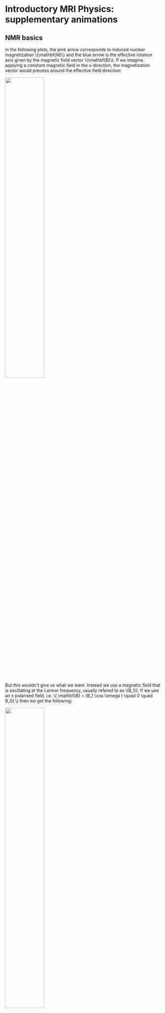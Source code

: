 
<script type="text/javascript" async
  src="https://cdn.mathjax.org/mathjax/latest/MathJax.js?config=TeX-MML-AM_CHTML">
</script>


# Introductory MRI Physics: supplementary animations

## NMR basics

In the following plots, the pink arrow corresponds to induced nuclear magnetization \\(\mathbf{M}\\) and the blue arrow is the effective rotation axis given by the magnetic field vector \\(\mathbf{B}\\).  If we imagine applying a constant magnetic field in the x-direction, the magnetization vector would precess around the effective field direction:

<img src="images/Bloch_Bconst_lab.gif" width="50%">

But this wouldn't give us what we want. Instead we use a magnetic field that is
oscillating at the Larmor frequency, usually refered to as \\(B_1\\). If we use
an x polarised field, i.e. \\( \mathbf{B} = [B_1 \cos \omega t \quad 0 \quad B_0] \\) then we get the following:

<img src="images/Bloch_Bx_lab.gif" width="50%">

Now \\(\mathbf{M}\\) does tip down. The reason is that the direction of the B1 field reverses as the magnetization vector also changes direction, hence it keeps tipping it down. This is easier seen in a rotating reference frame:

<img src="images/Bloch_Bx_rot_cam.gif" width="50%">

The vector's motion is jerky because the rotation axis (defined by \\(B_x\\)) is not always tipping \\(\mathbf{M}\\) down. This is easier to see in a rotating reference frame where the Larmor precession is removed:

<img src="images/Bloch_Bx_rot.gif" width="50%">

A better solution is to use a **circularly polarized** B1 field - \\( \mathbf{B} = [B_1 \cos \omega t \quad -B_1 \sin \omega t \quad B_0] \\). This has the property of constantly changing direction; at the resonant frequency the field constantly changes to match the precession direction of \\(\mathbf{M}\\) hence always tips it down:

<img src="images/Bloch_Bminus_lab.gif" width="50%">

The effective magnetic field direction in the rotating frame is now fixed:

<img src="images/Bloch_Bminus_rot.gif" width="50%">

If you scroll back up, notice that the linearly polarised field had twice the amplitude of the circularly polarized field, but achieved the same flip angle - \\(90^\circ\\). This is because linear polarization is less efficient than circular polarization, as it doesn't always tip down. This is important for MRI - circular polarization is used because it is more efficient

### Relaxation Effects

Magnetization returns to thermal equilibrium by multiple means, resulting in longitudinal recovery with time constant T1 and transverse decay with time constant T2.

#### Longitudinal relaxation

<img src="images/M_bloch_t1.gif" width="50%">

#### Transverse relaxation

<img src="images/M_bloch_t2graph.gif" width="50%">

Transverse relaxation can be subdivided into irreversible decay due to random interactions (T2):

<img src="images/M_bloch_t2.gif" width="30%">

and reversible decay due to microscopic (but constant) field perturbations (T2'):

<img src="images/M_bloch_t2prime.gif" width="30%">

The reversible decay can be recovered by applying a second RF pulse to form a **SPIN ECHO**
<img src="images/M_spin_echo.gif" width="90%">

More generally, after excitation by 90 degree pulse, the magnetization will return to equilibrium by a combination of T1 and T2 relaxation. This is called a **Free Indunction Decay (FID)**

<img src="images/FID_lab.gif" width="60%">

Note that \\(\mathbf{M}\\) *does not* rotate back to equilibrium - the transverse and longitudinal relaxation components are independent. Note also that the Larmor frequency here is exaggeratedly small. In reality \\(\omega\\) is in the range of 100MHz, making one period of rotation about 10ns, whereas the relaxation times are in the range of 10s to 100s of milliseconds. Hence the precession rotation depicted here would in reality be much faster (this is true for all the diagrams on this page) but has been slowed down to make easier to interpret.

<br>
<br>

## Spatial Encoding

### Gradient Waveforms
Applied gradient fields can be characterized by a time variable waveform:

<img src="images/output_sDdnMn.gif" width="90%">

<br>

### Spin Warp method
Imagine we are imaging an object with this spin density:

<img src="images/spinwarpVD_density.png" width="25%">

After excitation, the transverse magnetization is precessing when viewed in the laboratory frame:

<img src="images/spinwarp_VD_larmor.gif" width="25%">


If a gradient is applied in the x-direction (Left to Right) we get spatial variation in precession frequency that means some move faster and some slower than the Larmor frequency:

<img src="images/spinwarp_VD_larmor_Gx.gif" width="25%">

If a gradient is applied in the y-direction, the same is true:

<img src="images/spinwarp_VD_larmor_Gy.gif" width="25%">

**Phase Encoding** involves applying gradients first in one direction and then another. This is best described in the k-space formalism and results in a combination of the above effects. The observed signal is always the integral over the entire sample, for example:

<img src="images/spinwarp_VD_larmor_Gx_plot.gif" width="25%">

This will be different for each applied gradient, and each gradient maps out a trajectory in k-space. We can plot the signals as a function of k, and then use an inverse FT to reconstruct the image.



(c) Shaihan Malik 2016
